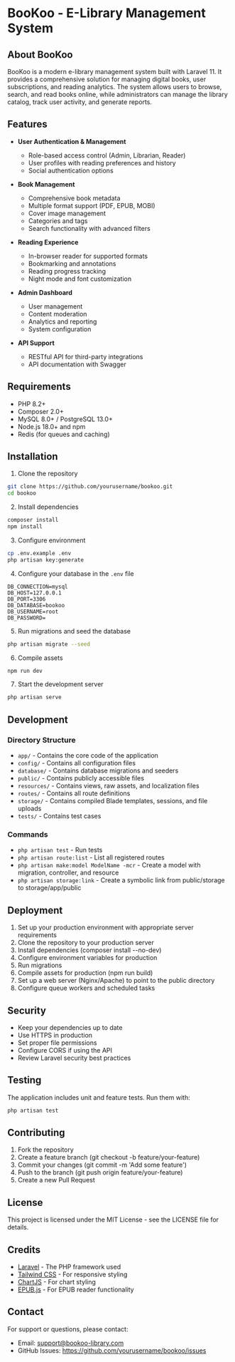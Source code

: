 # BooKoo - E-Library Management System


## About BooKoo

BooKoo is a modern e-library management system built with Laravel 11. It provides a comprehensive solution for managing digital books, user subscriptions, and reading analytics. The system allows users to browse, search, and read books online, while administrators can manage the library catalog, track user activity, and generate reports.

## Features

- **User Authentication & Management**
  - Role-based access control (Admin, Librarian, Reader)
  - User profiles with reading preferences and history
  - Social authentication options

- **Book Management**
  - Comprehensive book metadata
  - Multiple format support (PDF, EPUB, MOBI)
  - Cover image management
  - Categories and tags
  - Search functionality with advanced filters

- **Reading Experience**
  - In-browser reader for supported formats
  - Bookmarking and annotations
  - Reading progress tracking
  - Night mode and font customization

- **Admin Dashboard**
  - User management
  - Content moderation
  - Analytics and reporting
  - System configuration

- **API Support**
  - RESTful API for third-party integrations
  - API documentation with Swagger

## Requirements

- PHP 8.2+
- Composer 2.0+
- MySQL 8.0+ / PostgreSQL 13.0+
- Node.js 18.0+ and npm
- Redis (for queues and caching)

## Installation

1. Clone the repository
```bash
git clone https://github.com/yourusername/bookoo.git
cd bookoo
```

2. Install dependencies
```bash
composer install
npm install
```

3. Configure environment
```bash
cp .env.example .env
php artisan key:generate
```

4. Configure your database in the `.env` file
```
DB_CONNECTION=mysql
DB_HOST=127.0.0.1
DB_PORT=3306
DB_DATABASE=bookoo
DB_USERNAME=root
DB_PASSWORD=
```

5. Run migrations and seed the database
```bash
php artisan migrate --seed
```

6. Compile assets
```bash
npm run dev
```

7. Start the development server
```bash
php artisan serve
```

## Development

### Directory Structure

- `app/` - Contains the core code of the application
- `config/` - Contains all configuration files
- `database/` - Contains database migrations and seeders
- `public/` - Contains publicly accessible files
- `resources/` - Contains views, raw assets, and localization files
- `routes/` - Contains all route definitions
- `storage/` - Contains compiled Blade templates, sessions, and file uploads
- `tests/` - Contains test cases

### Commands

- `php artisan test` - Run tests
- `php artisan route:list` - List all registered routes
- `php artisan make:model ModelName -mcr` - Create a model with migration, controller, and resource
- `php artisan storage:link` - Create a symbolic link from public/storage to storage/app/public

## Deployment

1. Set up your production environment with appropriate server requirements
2. Clone the repository to your production server
3. Install dependencies (composer install --no-dev)
4. Configure environment variables for production
5. Run migrations
6. Compile assets for production (npm run build)
7. Set up a web server (Nginx/Apache) to point to the public directory
8. Configure queue workers and scheduled tasks

## Security

- Keep your dependencies up to date
- Use HTTPS in production
- Set proper file permissions
- Configure CORS if using the API
- Review Laravel security best practices

## Testing

The application includes unit and feature tests. Run them with:

```bash
php artisan test
```

## Contributing

1. Fork the repository
2. Create a feature branch (git checkout -b feature/your-feature)
3. Commit your changes (git commit -m 'Add some feature')
4. Push to the branch (git push origin feature/your-feature)
5. Create a new Pull Request

## License

This project is licensed under the MIT License - see the LICENSE file for details.

## Credits

- [Laravel](https://laravel.com/) - The PHP framework used
- [Tailwind CSS](https://tailwindcss.com/) - For responsive styling
- [ChartJS](https://chartjs.com/) - For chart styling
- [EPUB.js](https://github.com/futurepress/epub.js/) - For EPUB reader functionality

## Contact

For support or questions, please contact:
- Email: support@bookoo-library.com
- GitHub Issues: https://github.com/yourusername/bookoo/issues